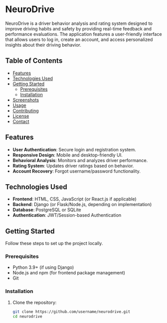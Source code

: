 # NeuroDrive

NeuroDrive is a driver behavior analysis and rating system designed to improve driving habits and safety by providing real-time feedback and performance evaluations. The application features a user-friendly interface that allows users to log in, create an account, and access personalized insights about their driving behavior.

## Table of Contents
- [Features](#features)
- [Technologies Used](#technologies-used)
- [Getting Started](#getting-started)
  - [Prerequisites](#prerequisites)
  - [Installation](#installation)
- [Screenshots](#screenshots)
- [Usage](#usage)
- [Contributing](#contributing)
- [License](#license)
- [Contact](#contact)

## Features
- **User Authentication**: Secure login and registration system.
- **Responsive Design**: Mobile and desktop-friendly UI.
- **Behavioral Analysis**: Monitors and analyzes driver performance.
- **Rating System**: Updates driver ratings based on behavior.
- **Account Recovery**: Forgot username/password functionality.

## Technologies Used
- **Frontend**: HTML, CSS, JavaScript (or React.js if applicable)
- **Backend**: Django (or Flask/Node.js, depending on implementation)
- **Database**: PostgreSQL or SQLite
- **Authentication**: JWT/Session-based Authentication

## Getting Started
Follow these steps to set up the project locally.

### Prerequisites
- Python 3.9+ (if using Django)
- Node.js and npm (for frontend package management)
- Git

### Installation
1. Clone the repository:
   ```bash
   git clone https://github.com/username/neurodrive.git
   cd neurodrive
